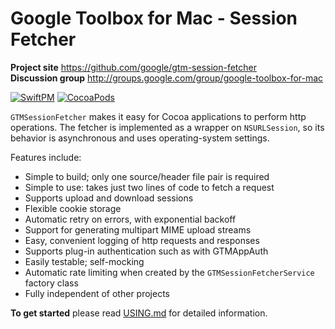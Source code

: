 # Google Toolbox for Mac - Session Fetcher

**Project site** <https://github.com/google/gtm-session-fetcher><br>
**Discussion group** <http://groups.google.com/group/google-toolbox-for-mac>

[![SwiftPM](https://github.com/google/gtm-session-fetcher/actions/workflows/swiftpm.yml/badge.svg?branch=main)](https://github.com/google/gtm-session-fetcher/actions/workflows/swiftpm.yml)
[![CocoaPods](https://github.com/google/gtm-session-fetcher/actions/workflows/cocoapods.yml/badge.svg?branch=main)](https://github.com/google/gtm-session-fetcher/actions/workflows/cocoapods.yml)

`GTMSessionFetcher` makes it easy for Cocoa applications to perform http
operations. The fetcher is implemented as a wrapper on `NSURLSession`, so its
behavior is asynchronous and uses operating-system settings.

Features include:

- Simple to build; only one source/header file pair is required
- Simple to use: takes just two lines of code to fetch a request
- Supports upload and download sessions
- Flexible cookie storage
- Automatic retry on errors, with exponential backoff
- Support for generating multipart MIME upload streams
- Easy, convenient logging of http requests and responses
- Supports plug-in authentication such as with GTMAppAuth
- Easily testable; self-mocking
- Automatic rate limiting when created by the `GTMSessionFetcherService` factory class
- Fully independent of other projects

**To get started** please read
[USING.md](https://github.com/google/google-api-objectivec-client-for-rest/blob/main/USING.md)
for detailed information.